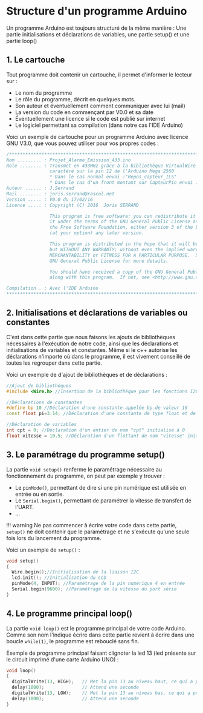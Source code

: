 # Structure d'un programme Arduino

Un programme Arduino est toujours structuré de la même manière : Une partie initialisations et déclarations de variables, une partie setup() et une partie loop()

## 1. Le cartouche

Tout programme doit contenir un cartouche, il permet d'informer le lecteur sur :

* Le nom du programme
* Le rôle du programme, décrit en quelques mots.
* Son auteur et éventuellement comment communiquer avec lui (mail)
* La version du code en commençant par V0.0 et sa date
* Éventuellement une licence si le code est publié sur internet
* Le logiciel permettant sa compilation (dans notre cas l'IDE Arduino)

Voici un exemple de cartouche pour un programme Arduino avec licence GNU V3.0, que vous pouvez utiliser pour vos propres codes :

```c++
/**************************************************************************************************
Nom ......... : Projet_Alarme_Emission_433.ino
Role ........ : Transmet en 433MHz grâce à la bibliothèque VirtualWire une chaîne de
                caractère sur la pin 12 de l'Arduino Mega 2560
                * Dans le cas normal envoi :"Repos_capteur_ILS"
                * Dans le cas d'un front montant sur CapteurPin envoi : "Alerte_capteur_ILS"
Auteur ...... : J.Serrand
Mail ........ : joris.serrand@rascol.net
Version ..... : V0.0 du 17/02/16
Licence ..... : Copyright (C) 2016  Joris SERRAND

                This program is free software: you can redistribute it and/or modify
                it under the terms of the GNU General Public License as published by
                the Free Software Foundation, either version 3 of the License, or
                (at your option) any later version.

                This program is distributed in the hope that it will be useful,
                but WITHOUT ANY WARRANTY; without even the implied warranty of
                MERCHANTABILITY or FITNESS FOR A PARTICULAR PURPOSE.  See the
                GNU General Public License for more details.

                You should have received a copy of the GNU General Public License
                along with this program.  If not, see <http://www.gnu.org/licenses/>

Compilation . : Avec l'IDE Arduino
****************************************************************************************************/
```

## 2. Initialisations et déclarations de variables ou constantes

C'est dans cette partie que nous faisons les ajouts de bibliothèques nécessaires à l'exécution de notre code, ainsi que les déclarations et initialisations de variables et constantes. Même si le c++ autorise les déclarations n'importe où dans le programme, il est vivement conseillé de toutes les regrouper dans cette partie.

Voici un exemple de d'ajout de bibliothèques et de déclarations :

```c++
//Ajout de bibliothèques
#include <Wire.h> //Insertion de la bibliothèque pour les fonctions I2C

//Déclarations de constantes
#define bp 10 //Déclaration d'une constante appelée bp de valeur 10
const float pi=3.14; //Déclaration d'une constante de type float et de nom "pi" initialisée à 3.14

//Déclaration de variables
int cpt = 0; //Déclaration d'un entier de nom "cpt" initialisé à 0
float vitesse = 10.5; //Déclaration d'un flottant de nom "vitesse" initialisé à 10.5
```


## 3. Le paramétrage du programme setup()


La partie ``void setup()`` renferme le paramétrage nécessaire au fonctionnement du programme, on peut par exemple y trouver :

* Le ``pinMode()``, permettant de dire si une pin numérique est utilisée en entrée ou en sortie.
* Le ``Serial.begin()``, permettant de paramétrer la vitesse de transfert de l'UART.
* ...

!!! warning
    Ne pas commencer à écrire votre code dans cette partie, ``setup()`` ne doit contenir que le paramétrage et ne s'exécute qu'une seule fois lors du lancement du programme.

Voici un exemple de ``setup()`` :

```c++
void setup()
{
  Wire.begin();//Initialisation de la liaison I2C
  lcd.init(); //Initialisation du LCD
  pinMode(4, INPUT); //Paramétrage de la pin numérique 4 en entrée
  Serial.begin(9600); //Paramétrage de la vitesse du port série
}
```


## 4. Le programme principal loop()


La partie ``void loop()`` est le programme principal de votre code Arduino. Comme son nom l'indique écrire dans cette partie revient à écrire dans une boucle ``while(1)``, le programme est rebouclé sans fin.

Exemple de programme principal faisant clignoter la led 13 (led présente sur le circuit imprimé d'une carte Arduino UNO) :

```c++
void loop()
{
  digitalWrite(13, HIGH);   // Met la pin 13 au niveau haut, ce qui a pour effet d'allumer la led
  delay(1000);              // Attend une seconde
  digitalWrite(13, LOW);    // Met la pin 13 au niveau bas, ce qui a pour effet d'éteindre la led
  delay(1000);              // Attend une seconde
}
```
